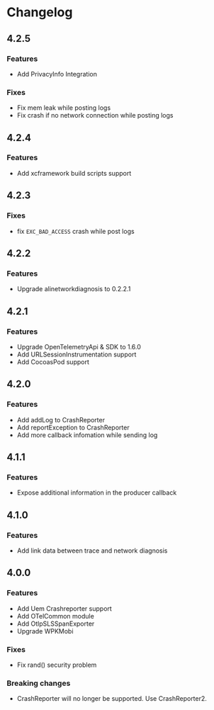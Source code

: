 # Changelog

## 4.2.5
### Features

- Add PrivacyInfo Integration

### Fixes

- Fix mem leak while posting logs
- Fix crash if no network connection while posting logs

## 4.2.4

### Features

- Add xcframework build scripts support

## 4.2.3

### Fixes

- fix `EXC_BAD_ACCESS` crash while post logs

## 4.2.2

### Features

- Upgrade alinetworkdiagnosis to 0.2.2.1

## 4.2.1

### Features

- Upgrade OpenTelemetryApi & SDK to 1.6.0
- Add URLSessionInstrumentation support
- Add CocoasPod support

## 4.2.0

### Features

- Add addLog to CrashReporter
- Add reportException to CrashReporter
- Add more callback infomation while sending log

## 4.1.1

### Features

- Expose additional information in the producer callback

## 4.1.0

### Features

- Add link data between trace and network diagnosis

## 4.0.0

### Features

- Add Uem Crashreporter support
- Add OTelCommon module
- Add OtlpSLSSpanExporter
- Upgrade WPKMobi


### Fixes

- Fix rand() security problem

### Breaking changes

- CrashReporter will no longer be supported. Use CrashReporter2.
